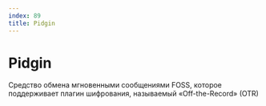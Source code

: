 ```yaml
---
index: 89
title: Pidgin
---
```

# Pidgin

Средство обмена мгновенными сообщениями FOSS, которое поддерживает плагин шифрования, называемый «Off-the-Record» (OTR)